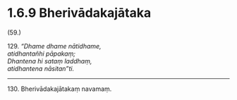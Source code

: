 # 1.6.9 Bherivādakajātaka

(59.)

129\. _“Dhame dhame nātidhame,_  
_atidhantañhi pāpakaṃ;_  
_Dhantena hi sataṃ laddhaṃ,_  
_atidhantena nāsitan”ti._  

---

130\. Bherivādakajātakaṃ navamaṃ.
